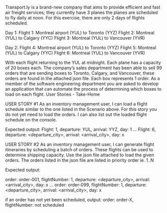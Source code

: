 Transport.ly is a brand-new company that aims to provide efficient and fast air freight services; they currently have 3
planes the planes are scheduled to fly daily at noon. For this exercise, there are only 2 days of flights scheduled.

Day 1:
Flight 1: Montreal airport (YUL) to Toronto (YYZ)
Flight 2: Montreal (YUL) to Calgary (YYC)
Flight 3: Montreal (YUL) to Vancouver (YVR)

Day 2:
Flight 4: Montreal airport (YUL) to Toronto (YYZ)
Flight 5: Montreal (YUL) to Calgary (YYC)
Flight 6: Montreal (YUL) to Vancouver (YVR)

With each flight returning to the YUL at midnight.
Each plane has a capacity of 20 boxes each.
The company’s sales department has been able to sell 99 orders that are sending boxes to Toronto, Calgary, and
Vancouver, these orders are found in the attached json file. Each box represents 1 order.
As a member of the software engineering department you are asked to develop an application that can automate the
process of determining which boxes to load on each flight.
User Stories - Take-Home

USER STORY #1
As an inventory management user, I can load a flight schedule similar to the one listed in the Scenario above. For this
story you do not yet need to load the orders. I can also list out the loaded flight schedule on the console.

Expected output:
Flight: 1, departure: YUL, arrival: YYZ, day: 1
...
Flight: 6, departure: <departure_city>, arrival: <arrival_city>, day: x


USER STORY #2
As an inventory management user, I can generate flight itineraries by scheduling a batch of orders. These flights can be
used to determine shipping capacity.
Use the json file attached to load the given orders.
The orders listed in the json file are listed in priority order ie. 1..N

Expected output:

order: order-001, flightNumber: 1, departure: <departure_city>, arrival: <arrival_city>, day: x
...
order: order-099, flightNumber: 1, departure: <departure_city>, arrival: <arrival_city>, day: x

if an order has not yet been scheduled, output:
order: order-X, flightNumber: not scheduled
